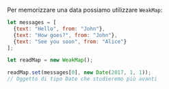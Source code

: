 
Per memorizzare una data possiamo utilizzare `WeakMap`:

```js
let messages = [
  {text: "Hello", from: "John"},
  {text: "How goes?", from: "John"},
  {text: "See you soon", from: "Alice"}
];

let readMap = new WeakMap();

readMap.set(messages[0], new Date(2017, 1, 1));
// Oggetto di tipo Date che studieremo più avanti
```
